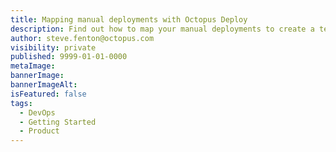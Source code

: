 ```yaml
---
title: Mapping manual deployments with Octopus Deploy
description: Find out how to map your manual deployments to create a template that helps you start your automation journey.
author: steve.fenton@octopus.com
visibility: private
published: 9999-01-01-0000
metaImage: 
bannerImage: 
bannerImageAlt: 
isFeatured: false
tags: 
  - DevOps
  - Getting Started
  - Product
---
```


